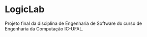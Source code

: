 # LogicLab
Projeto final da disciplina de Engenharia de Software do curso de Engenharia da Computação IC-UFAL.

